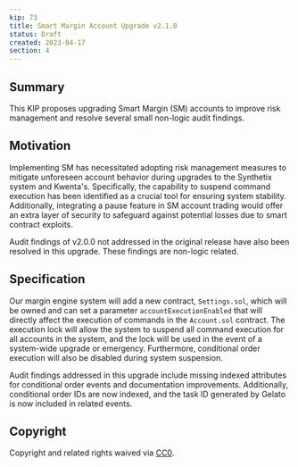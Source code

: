 ```yaml
---
kip: 73
title: Smart Margin Account Upgrade v2.1.0
status: Draft
created: 2023-04-17
section: 4
---
```


## Summary
This KIP proposes upgrading Smart Margin (SM) accounts to improve risk management and resolve several small non-logic audit findings.

## Motivation
Implementing SM has necessitated adopting risk management measures to mitigate unforeseen account behavior during upgrades to the Synthetix system and Kwenta's. Specifically, the capability to suspend command execution has been identified as a crucial tool for ensuring system stability. Additionally, integrating a pause feature in SM account trading would offer an extra layer of security to safeguard against potential losses due to smart contract exploits.

Audit findings of v2.0.0 not addressed in the original release have also been resolved in this upgrade. These findings are non-logic related.

## Specification
Our margin engine system will add a new contract, `Settings.sol`, which will be owned and can set a parameter `accountExecutionEnabled` that will directly affect the execution of commands in the `Account.sol` contract. The execution lock will allow the system to suspend all command execution for all accounts in the system, and the lock will be used in the event of a system-wide upgrade or emergency. Furthermore, conditional order execution will also be disabled during system suspension.

Audit findings addressed in this upgrade include missing indexed attributes for conditional order events and documentation improvements. Additionally, conditional order IDs are now indexed, and the task ID generated by Gelato is now included in related events.

## Copyright
Copyright and related rights waived via [CC0](https://creativecommons.org/publicdomain/zero/1.0/).